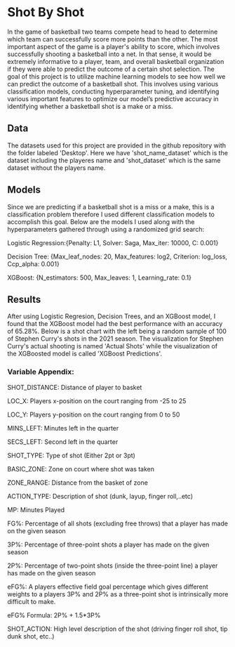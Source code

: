 # Shot By Shot
In the game of basketball two teams compete head to head to determine which team can successfully score more points than the other. The most important aspect of the game is a player's ability to score, which involves successfully shooting a basketball into a net. In that sense, it would be extremely informative to a player, team, and overall basketball organization if they were able to predict the outcome of a certain shot selection. The goal of this project is to utilize machine learning models to see how well we can predict the outcome of a basketball shot. This involves using various classification models, conducting hyperparameter tuning, and identifying various important features to optimize our model’s predictive accuracy in identifying whether a basketball shot is a make or a miss.  

## Data
The datasets used for this project are provided in the github repository with the folder labeled 'Desktop'. Here we have 'shot_name_dataset' which is the dataset including the playeres name and 'shot_dataset' which is the same dataset without the players name.

## Models
Since we are predicting if a basketball shot is a miss or a make, this is a classification problem therefore I used different classification models to accomplish this goal. Below are the models I used along with the hyperparameters gathered through using a randomized grid search:

Logistic Regression:{Penalty: L1, Solver: Saga, Max_iter: 10000, C: 0.001}


Decision Tree: {Max_leaf_nodes: 20, Max_features: log2, Criterion: log_loss, Ccp_alpha: 0.001}


XGBoost: {N_estimators: 500, Max_leaves: 1, Learning_rate: 0.1}

## Results
After using Logistic Regresion, Decision Trees, and an XGBoost model, I found that the XGBoost model had the best performance with an accuracy of 65.28%. Below is a shot chart with the left being a random sample of 100 of Stephen Curry's shots in the 2021 season. The visualization for Stephen Curry's actual shooting is named 'Actual Shots' while the visualization of the XGBoosted model is called 'XGBoost Predictions'.






### Variable Appendix:
SHOT_DISTANCE: Distance of player to basket


LOC_X: Players x-position on the court ranging from -25 to 25


LOC_Y: Players y-position on the court ranging from 0 to 50


MINS_LEFT: Minutes left in the quarter


SECS_LEFT: Second left in the quarter


SHOT_TYPE: Type of shot (Either 2pt or 3pt)


BASIC_ZONE: Zone on court where shot was taken


ZONE_RANGE: Distance from the basket of zone


ACTION_TYPE: Description of shot (dunk, layup, finger roll,..etc)


MP: Minutes Played


FG%: Percentage of all shots (excluding free throws) that a player has made on the given season 


3P%: Percentage of three-point shots a player has made on the given season


2P%: Percentage of two-point shots (inside the three-point line) a player has made on the given season


eFG%: A players effective field goal percentage which gives different weights to a players 3P% and 2P% as a three-point shot is intrinsically more difficult to make. 


eFG% Formula: 2P% + 1.5*3P%


SHOT_ACTION: High level description of the shot (driving finger roll shot, tip dunk shot, etc..)




